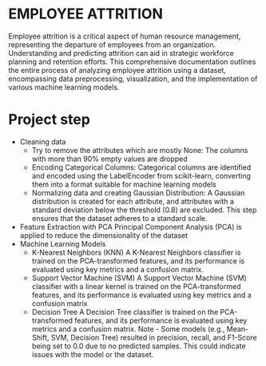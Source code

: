 # EMPLOYEE ATTRITION
Employee attrition is a critical aspect of human resource management, representing the departure of employees from an organization. Understanding and predicting attrition can aid in strategic workforce planning and retention efforts. This comprehensive documentation outlines the entire process of analyzing employee attrition using a dataset, encompassing data preprocessing, visualization, and the implementation of various machine learning models.

# Project step


* Cleaning data
    * Try to remove the attributes which are mostly None:
        The columns with more than 90% empty values are dropped
    * Encoding Categorical Columns:
         Categorical columns are identified and encoded using the LabelEncoder from scikit-learn, converting them into a format suitable for machine learning models
    * Normalizing data and creating Gaussian Distribution:
        A Gaussian distribution is created for each attribute, and attributes with a standard deviation below the threshold (0.8) are excluded. This step ensures that the dataset adheres to a standard scale.
* Feature Extraction with PCA 
    Principal Component Analysis (PCA) is applied to reduce the dimensionality of the dataset
* Machine Learning Models
    * K-Nearest Neighbors (KNN)
        A K-Nearest Neighbors classifier is trained on the PCA-transformed features, and its performance is evaluated using key metrics and a confusion matrix.
    * Support Vector Machine (SVM)
        A Support Vector Machine (SVM) classifier with a linear kernel is trained on the PCA-transformed features, and its performance is evaluated using key metrics and a confusion matrix
    * Decision Tree
        A Decision Tree classifier is trained on the PCA-transformed features, and its performance is evaluated using key metrics and a confusion matrix.
Note - Some models (e.g., Mean-Shift, SVM, Decision Tree) resulted in precision, recall, and F1-Score being set to 0.0 due to no predicted samples. This could indicate issues with the model or the dataset.

